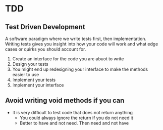 # TDD
## Test Driven Development
A software paradigm where we write tests first, then implementation. Writing tests gives you insight into how your code will work and what edge cases or quirks you should account for.
1. Create an interface for the code you are abuot to write
2. Design your tests
3. You might end up redesigning your interface to make the methods easier to use
4. Implement your tests
5. Implement your interface

## Avoid writing void methods if you can
- It is very difficult to test code that does not return anything
    - You could always ignore the return if you do not need it
    - Better to have and not need. Then need and not have